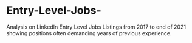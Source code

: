 # Entry-Level-Jobs-
Analysis on LinkedIn Entry Level Jobs Listings from 2017 to end of 2021 showing positions often demanding years of previous experience.
